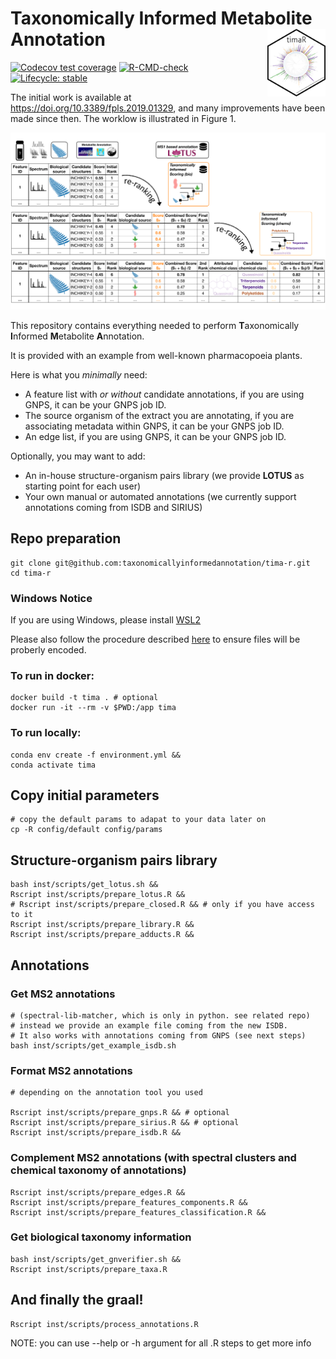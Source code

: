 # Taxonomically Informed Metabolite Annotation <img src='man/figures/logo.png' align="right" height="108" />

<!-- badges: start -->
[![Codecov test coverage](https://codecov.io/gh/taxonomicallyinformedannotation/tima-r/branch/main/graph/badge.svg)](https://app.codecov.io/gh/taxonomicallyinformedannotation/tima-r?branch=main)
[![R-CMD-check](https://github.com/taxonomicallyinformedannotation/tima-r/workflows/R-CMD-check/badge.svg)](https://github.com/taxonomicallyinformedannotation/tima-r/actions)
[![Lifecycle: stable](https://img.shields.io/badge/lifecycle-stable-brightgreen.svg)](https://lifecycle.r-lib.org/articles/stages.html#stable)
<!-- badges: end -->

The initial work is available at https://doi.org/10.3389/fpls.2019.01329, and many improvements have been made since then. 
The worklow is illustrated in Figure 1.

![Figure 1](man/figures/tima.svg)

This repository contains everything needed to perform **T**axonomically **I**nformed **M**etabolite **A**nnotation.

It is provided with an example from well-known pharmacopoeia plants.

Here is what you *minimally* need:

- A feature list with *or without* candidate annotations, if you are using GNPS, it can be your GNPS job ID.
- The source organism of the extract you are annotating, if you are associating metadata within GNPS, it can be your
  GNPS job ID.
- An edge list, if you are using GNPS, it can be your GNPS job ID.

Optionally, you may want to add:

- An in-house structure-organism pairs library (we provide **LOTUS** as starting point for each user)
- Your own manual or automated annotations (we currently support annotations coming from ISDB and SIRIUS)

## Repo preparation

```shell
git clone git@github.com:taxonomicallyinformedannotation/tima-r.git
cd tima-r
```

### Windows Notice

If you are using Windows, please install [WSL2](https://docs.microsoft.com/en-us/windows/wsl/compare-versions#whats-new-in-wsl-2)

Please also follow the procedure described [here](https://stackoverflow.com/questions/2517190/how-do-i-force-git-to-use-lf-instead-of-crlf-under-windows/13154031#13154031) to ensure files will be proberly encoded.

### To run in docker:

```shell
docker build -t tima . # optional
docker run -it --rm -v $PWD:/app tima
```

### To run locally:

```shell
conda env create -f environment.yml &&
conda activate tima
```

## Copy initial parameters

```shell
# copy the default params to adapat to your data later on
cp -R config/default config/params
```

## Structure-organism pairs library

```shell
bash inst/scripts/get_lotus.sh && 
Rscript inst/scripts/prepare_lotus.R &&
# Rscript inst/scripts/prepare_closed.R && # only if you have access to it
Rscript inst/scripts/prepare_library.R &&
Rscript inst/scripts/prepare_adducts.R &&
```

## Annotations

### Get MS2 annotations

```shell
# (spectral-lib-matcher, which is only in python. see related repo)
# instead we provide an example file coming from the new ISDB.
# It also works with annotations coming from GNPS (see next steps)
bash inst/scripts/get_example_isdb.sh
```

### Format MS2 annotations

```shell
# depending on the annotation tool you used

Rscript inst/scripts/prepare_gnps.R && # optional
Rscript inst/scripts/prepare_sirius.R && # optional
Rscript inst/scripts/prepare_isdb.R &&
```

### Complement MS2 annotations (with spectral clusters and chemical taxonomy of annotations)

```shell
Rscript inst/scripts/prepare_edges.R && 
Rscript inst/scripts/prepare_features_components.R &&
Rscript inst/scripts/prepare_features_classification.R &&
```

### Get biological taxonomy information

```shell
bash inst/scripts/get_gnverifier.sh && 
Rscript inst/scripts/prepare_taxa.R 
```

## And finally the graal!

```shell
Rscript inst/scripts/process_annotations.R
```

NOTE: you can use --help or -h argument for all .R steps to get more info
